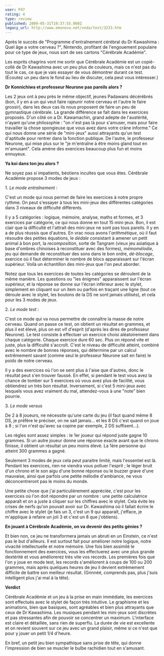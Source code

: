 ```yaml
---
user: P47
rating: 4
type: review
published: 2009-05-31T10:37:55.000Z
legacy_url: http://www.emunova.net/veda/test/3233.htm
---
```

Après le succès de "Programme d'entraînement cérébral du Dr Kawashima : Quel âge a votre cerveau ?", Nintendo, profitant de l'engouement populaire pour ce type de jeux, nous sort de ses cartons "Cérébrale Académie".  

Les esprits chagrins vont me sortir que Cérébrale Académie est un copié-collé de Dr Kawashima avec un peu plus de couleurs, mais ce n'est pas du tout le cas, ce que je vais essayer de vous démontrer durant ce test. (Écoutez un peu dans le fond au lieu de discuter, cela peut vous intéresser.)  

  

**Dr Konnichiwa et professeur Neurone pas pareils alors ?**  

  

Les 2 jeux ont à peu près le même objectif, jeunes Padawans décérébrés (bon, il y en a un qui veut faire rajeunir notre cerveau et l'autre le faire grossir), dans les deux cas ils nous proposent de faire un peu de gymnastique cérébrale. La grande différence se fait dans les exercices proposés. D'un côté on a Dr. Kawamachin, grand adepte de l'austérité, n'ayant qu'une philosophie : "on n'est pas là pour s'amuser, mais pour faire travailler la chose spongieuse que vous avez dans votre crâne informe." Ce qui nous donne une série de "mini-jeux" aussi attrayants qu'un test d'aptitude pour rentrer dans la fonction publique. De l'autre, le professeur Neurone, qui mise plus sur le "je m'entraîne à être moins gland tout en m'amusant". Cela amène des exercices beaucoup plus fun et moins ennuyeux.  

  

**Ya koi dans ton jeu alors ?**  

  

Ne soyez pas si impatients, béotiens incultes que vous êtes. Cérébrale Académie propose 3 modes de jeux :  

  

1\. _Le mode entraînement_ :  

C'est un mode qui nous permet de faire les exercices à notre propre rythme. On peut s'essayer à tous les mini-jeux des différentes catégories dans 3 niveaux de difficulté différents.  

Il y a 5 catégories : logique, mémoire, analyse, maths et formes, et 3 exercices par catégorie, ce qui nous donne en tout 15 mini-jeux. Bon, il est clair que la difficulté et l'attrait des mini-jeux ne sont pas tous pareils. Il y en a de plus réussis que d'autres. En vrac nous avons l'_arithmétique_, où il faut résoudre des petites équations, le _dédale_ consistant à amener un petit animal à bon port, la _recomposition_, sorte de Tangram (vieux jeu asiatique à base d'ombres chinoises à reconstituer avec des formes), _mémomélodie_, jeu qui demande de reconstituer des sons dans le bon ordre, _dé-blocage_, exercice où il faut déterminer le nombre de blocs apparaissant sur l'écran supérieur. Voilà un échantillon des mini-jeux que l'on peut aborder.  

Notez que tous les exercices de toutes les catégories se déroulent de la même manière. Les questions ou "les énigmes" apparaissent sur l'écran supérieur, et la réponse se donne sur l'écran inférieur avec le stylet, simplement en cliquant sur un item ou parfois en traçant une ligne (tout ce déroule avec le stylet, les boutons de la DS ne sont jamais utilisés), et cela pour les 3 modes de jeux.  

  

2\. _Le mode test_ :  

C'est ce mode qui va nous permettre de connaître la masse de notre cerveau. Quand on passe ce test, on obtient un résultat en grammes, et plus il est élevé, plus on est vif d'esprit (d'après les dires de professeur Neurone). Le test consiste à effectuer un exercice choisi aléatoirement dans chaque catégorie. Chaque exercice dure 60 sec. Plus on répond vite et juste, plus la difficulté s'accroît. C'est le niveau de difficulté atteint, combiné avec le nombre de bonnes réponses, qui détermine par un calcul extrêmement savant (comme seul le professeur Neurone sait en faire) le poids de notre cerveau.  

Il y a des exercices où l'on se sent plus à l'aise que d'autres, donc le résultat peut s'en trouver faussé. En effet, si pendant le test vous avez la chance de tomber sur 5 exercices où vous avez plus de facilité, vous obtiendrez un très bon résultat. Inversement, si c'est 5 mini-jeux avec lesquels vous avez vraiment du mal, attendez-vous à une "note" bien pourrie.  

  

3\. _Le mode versus_  

De 2 à 8 joueurs, ne nécessite qu'une carte du jeu (il faut quand même 8 DS, je préfère le préciser, on ne sait jamais... et les 8 DS c'est quand on joue à 8 ; si l'on n'est qu'avec sa copine par exemple, 2 DS suffisent...).  

Les règles sont assez simples : le 1er joueur qui répond juste gagne 10 grammes. Si un autre joueur donne une réponse exacte avant que le chrono finisse, il obtient un résultat un peu moins élevé. La 1ère personne qui atteint 300 grammes a gagné.  

  

Seulement 3 modes de jeux cela peut paraitre limité, mais l'essentiel est là. Pendant les exercices, rien ne viendra vous polluer l'esprit ; le léger bruit d'un chrono et le son aigu d'une bonne réponse ou le buzzer grave d'une mauvaise, ainsi que parfois une petite mélodie d'ambiance, ne vous déconcentreront pas le moins du monde.  

Une petite chose que j'ai particulièrement appréciée, c'est pour les exercices où l'on doit répondre par un nombre : une petite calculatrice apparaît et on a juste à cliquer sur les chiffres avec le stylet. Cela évite les crises de nerfs qu'on pouvait avoir sur Dr. Kawashima où il fallait écrire le chiffre avec le stylet (je fais un 3, c'est un 9 qui apparaît, j'efface, je m'applique à refaire un joli 3 et c'est un 8 que j'obtiens).  

  

**En jouant à Cérébrale Académie, on va devenir des petits génies ?**  

  

Et bien non, ce jeu ne transformera jamais un abruti en un Einstein, ce n'est pas le but d'ailleurs. Il est surtout fait pour améliorer notre logique, notre vivacité intellectuelle et notre mémoire. Une fois bien assimilé le fonctionnement des exercices, vous les effectuerez avec une plus grande dextérité et vous améliorerez très vite vos records. Les premières fois que l'on y joue en mode test, les records s'améliorent à coups de 100 ou 200 grammes, mais après quelques heures de jeu il devient extrêmement difficile de battre son meilleur résultat. (Gnnnéé, comprends pas, plus j'suis intelligent plus j'ai mal à la tête).  

  

**Verdict**  

  

Cérébrale Académie et un jeu à la prise en main immédiate, les exercices sont effectués avec le stylet de façon très intuitive. Le graphisme et les animations, bien que basiques, sont agréables et bien plus attrayants que ceux de Dr Kawashima. Les musiques pendant les mini-jeux sont discrètes et pas stressantes afin de pouvoir se concentrer un maximum. L'interface est claire et détaillée, sans rien de superflu. La durée de vie est excellente et on revient souvent sur ce jeu avec un grand plaisir, même si ce n'est que pour y jouer un petit 1/4 d'heure.  

En bref, un petit jeu bien sympathique sans prise de tête, qui donne l'impression de bien se muscler le bulbe rachidien tout en s'amusant.